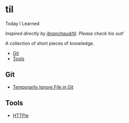 # til
Today I Learned

*Inspired directly by [jbranchaud/til](https://github.com/jbranchaud/til/blob/master/README.md). Please check his out!*

A collection of short pieces of knowledge.

- [Git](#git)
- [Tools](#tools)

## Git
- [Temporarily Ignore File in Git](git/temporarily-ignore-file.md)

## Tools
- [HTTPie](tools/httpie.md)
